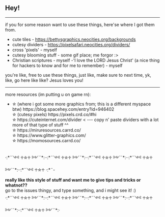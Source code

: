 ## Hey!

---

if you for some reason want to use these things, here'se where I got them from.
- cute tiles - https://bettysgraphics.neocities.org/backgrounds
- cutesy dividers - https://pixelsafari.neocities.org/dividers/
- cross 'pixels' - myself
- cutesy blooming stuff - some gif place; me forgor :> 
- Christian scriptures - myself 
-'I love the LORD Jesus Christ' (a nice thing for hackers to know and for me to remember) - myself

you're like, free to use these things, just like, make sure to next time, yk, like, go here like like?
Jesus loves you!

---


more resources (im putting u on game rn): 

<ul>
<li>✮ (where i got some more graphics from; this is a different myspace btw) https://blog.spacehey.com/entry?id=946402</li>
<li style="list-style-type:none;">✮ (cutesy pixels) https://pixels.crd.co/#hi</li>
<li style="list-style-type:none;">✮ https://cuteinternet.com/divider < --- copy n' paste dividers with a lot more of that type of stuff ^^</li>
<li style="list-style-type:none;">✮ https://miruresources.carrd.co/ </li>
<li style="list-style-type:none;">✮ https://www.glitter-graphics.com/</li>
<li style="list-style-type:none;">✮ https://momosources.carrd.co/</li>
</ul><br>
·:*¨༺ ♱✮♱ ༻¨*:··:*¨༺ ♱✮♱ ༻¨*:··:*¨༺ ♱✮♱ ༻¨*:··:*¨༺ ♱✮♱ ༻¨*:··:*¨༺ ♱✮♱ ·:*¨-<br>
<b>really like this style of stuff and want me to give tips and tricks or whatnot??</b> <br>
go to the issues thingy, and type something, and i might see it! :)<br>
·:*¨༺ ♱✮♱ ༻¨*:··:*¨༺ ♱✮♱ ༻¨*:··:*¨༺ ♱✮♱ ༻¨*:··:*¨༺ ♱✮♱ ༻¨*:··:*¨༺ ♱✮♱ ༻¨*:·
